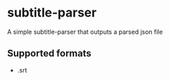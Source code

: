 # subtitle-parser
A simple subtitle-parser that outputs a parsed json file

## Supported formats
* .srt
